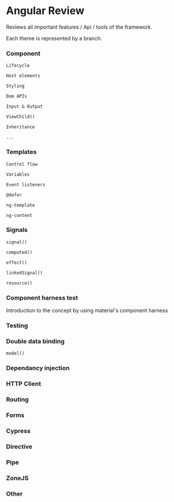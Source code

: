# Angular Review

Reviews all important features / Api / tools of the framework.

Each theme is represented by a branch.

### Component

```
Lifecycle

Host elements

Styling

Dom APIs

Input & Output

ViewChild()

Inheritance

...
```

### Templates
```
Control flow

Variables

Event listeners

@defer

ng-template

ng-content
```
### Signals

```
signal()

computed()

effect()

linkedSignal()

resource()
```

### Component harness test

Introduction to the concept by using material's component harness

### Testing

### Double data binding

```
model()
```

### Dependancy injection

### HTTP Client

### Routing

### Forms

### Cypress

### Directive

### Pipe

### ZoneJS

### Other
